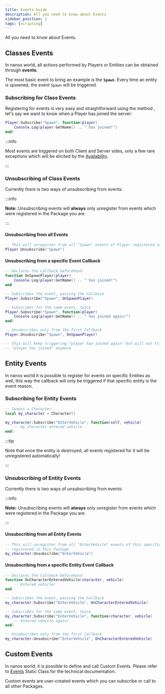 ```yaml
---
title: Events Guide
description: All you need to know about Events
sidebar_position: 1
tags: [scripting]
---
```



All you need to know about Events.


## Classes Events

In nanos world, all actions performed by Players or Entities can be obtained through **events**.

The most basic event to bring an example is the **`Spawn`**. Every time an entity is spawned, the event `Spawn` will be triggered.


### Subscribing for Class Events

Registering for events is very easy and straightforward using the method <MethodReference type="Class" class_name="Entity" method="Subscribe" is_base />, let's say we want to know when a Player has joined the server:

```lua showLineNumbers
Player.Subscribe("Spawn", function(player)
    Console.Log(player:GetName() .. " has joined!")
end)
```

:::info

Most events are triggered on both Client and Server sides, only a few rare exceptions which will be elicited by the [Availability](/core-concepts/scripting/authority-concepts.mdx#methods-and-events-availability).

:::


### Unsubscribing of Class Events

Currently there is two ways of unsubscribing from events:

:::info

**Note:** Unsubscribing events will **always** only unregister from events which were registered in the Package you are.

:::


#### Unsubscribing from all Events

```lua showLineNumbers
-- This will unregister from all "Spawn" events of Player registered in this Package
Player.Unsubscribe("Spawn")
```


#### Unsubscribing from a specific Event Callback

```lua
-- Declares the Callback beforehand
function OnSpawnPlayer(player)
    Console.Log(player:GetName() .. " has joined!")
end

-- Subscribes the event, passing the Callback
Player.Subscribe("Spawn", OnSpawnPlayer)

-- Subscribes for the same event, twice
Player.Subscribe("Spawn", function(player)
    Console.Log(player:GetName() .. " has joined again!")
end)

-- Unsubscribes only from the first Callback
Player.Unsubscribe("Spawn", OnSpawnPlayer)

-- This will keep triggering "player has joined again" but will not trigger
-- "player has joined" anymore
```


## Entity Events

In nanos world it is possible to register for events on specific Entities as well, this way the callback will only be triggered if that specific entity is the event reason.


### Subscribing for Entity Events

```lua showLineNumbers
-- Spawns a Character
local my_character = Character()

my_character:Subscribe("EnterVehicle", function(self, vehicle)
    -- my_character entered vehicle
end)
```

:::tip

Note that once the entity is destroyed, all events registered for it will be unregistered automatically!

:::


### Unsubscribing of Entity Events

Currently there is two ways of unsubscribing from events:

:::info

**Note:** Unsubscribing events will **always** only unregister from events which were registered in the Package you are.

:::

#### Unsubscribing from all Entity Events

```lua showLineNumbers
-- This will unregister from all "EnterVehicle" events of this specific Character
-- registered in this Package
my_character:Unsubscribe("EnterVehicle")
```


#### Unsubscribing from a specific Entity Event Callback

```lua showLineNumbers
-- Declares the Callback beforehand
function OnCharacterEnteredVehicle(character, vehicle)
    -- Entered vehicle!
end

-- Subscribes the event, passing the Callback
my_character:Subscribe("EnterVehicle", OnCharacterEnteredVehicle)

-- Subscribes for the same event, twice
my_character:Subscribe("EnterVehicle", function(character, vehicle)
    -- Entered vehicle again!
end)

-- Unsubscribes only from the first Callback
my_character:Unsubscribe("EnterVehicle", OnCharacterEnteredVehicle)
```


## Custom Events

In nanos world, it is possible to define and call Custom Events. Please refer to [Events](/scripting-reference/static-classes/events.mdx) Static Class for the technical documentation.

Custom events are user-created events which you can subscribe or call to all other Packages.
